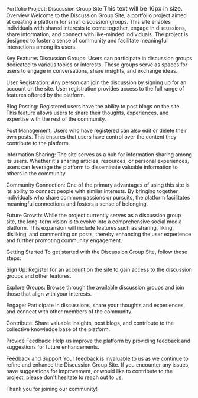 Portfolio Project: Discussion Group Site
<span style="font-size:16px;">This text will be 16px in size.</span>
Overview
Welcome to the Discussion Group Site, a portfolio project aimed at creating a platform for small discussion groups. This site enables individuals with shared interests to come together, engage in discussions, share information, and connect with like-minded individuals. The project is designed to foster a sense of community and facilitate meaningful interactions among its users.

Key Features
Discussion Groups: Users can participate in discussion groups dedicated to various topics or interests. These groups serve as spaces for users to engage in conversations, share insights, and exchange ideas.

User Registration: Any person can join the discussion by signing up for an account on the site. User registration provides access to the full range of features offered by the platform.

Blog Posting: Registered users have the ability to post blogs on the site. This feature allows users to share their thoughts, experiences, and expertise with the rest of the community.

Post Management: Users who have registered can also edit or delete their own posts. This ensures that users have control over the content they contribute to the platform.

Information Sharing: The site serves as a hub for information sharing among its users. Whether it's sharing articles, resources, or personal experiences, users can leverage the platform to disseminate valuable information to others in the community.

Community Connection: One of the primary advantages of using this site is its ability to connect people with similar interests. By bringing together individuals who share common passions or pursuits, the platform facilitates meaningful connections and fosters a sense of belonging.

Future Growth: While the project currently serves as a discussion group site, the long-term vision is to evolve into a comprehensive social media platform. This expansion will include features such as sharing, liking, disliking, and commenting on posts, thereby enhancing the user experience and further promoting community engagement.

Getting Started
To get started with the Discussion Group Site, follow these steps:

Sign Up: Register for an account on the site to gain access to the discussion groups and other features.

Explore Groups: Browse through the available discussion groups and join those that align with your interests.

Engage: Participate in discussions, share your thoughts and experiences, and connect with other members of the community.

Contribute: Share valuable insights, post blogs, and contribute to the collective knowledge base of the platform.

Provide Feedback: Help us improve the platform by providing feedback and suggestions for future enhancements.

Feedback and Support
Your feedback is invaluable to us as we continue to refine and enhance the Discussion Group Site. If you encounter any issues, have suggestions for improvement, or would like to contribute to the project, please don't hesitate to reach out to us.

Thank you for joining our community!
